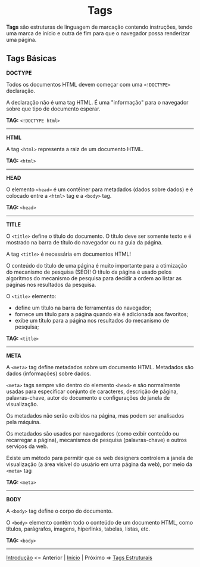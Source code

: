 <h1 align = "center"> Tags </h1>

**Tags** são estruturas de linguagem de marcação contendo instruções, tendo uma marca de início e outra de fim para que o navegador possa renderizar uma página. 


## Tags Básicas 

**DOCTYPE**  

Todos os documentos HTML devem começar com uma `<!DOCTYPE>` declaração.

A declaração não é uma tag HTML. É uma "informação" para o navegador sobre que tipo de documento esperar.

**TAG:** `<!DOCTYPE html>` 

***

**HTML**  

A tag `<html>` representa a raiz de um documento HTML.

**TAG:** `<html>` 

***

**HEAD**

O elemento `<head>` é um contêiner para metadados (dados sobre dados) e é colocado entre a `<html>` tag e a `<body>` tag.

**TAG:** `<head>`

***

**TITLE**  

O `<title>` define o título do documento. O título deve ser somente texto e é mostrado na barra de título do navegador ou na guia da página.

A tag `<title>` é necessária em documentos HTML!

O conteúdo do título de uma página é muito importante para a otimização do mecanismo de pesquisa (SEO)! O título da página é usado pelos algoritmos do mecanismo de pesquisa para decidir a ordem ao listar as páginas nos resultados da pesquisa.

O `<title>` elemento:

- define um título na barra de ferramentas do navegador;
- fornece um título para a página quando ela é adicionada aos favoritos;
- exibe um título para a página nos resultados do mecanismo de pesquisa;


**TAG:** `<title>`

***  

**META**  

A `<meta>` tag define metadados sobre um documento HTML. Metadados são dados (informações) sobre dados.

`<meta>` tags sempre vão dentro do elemento `<head>` e são normalmente usadas para especificar conjunto de caracteres, descrição de página, palavras-chave, autor do documento e configurações de janela de visualização.

Os metadados não serão exibidos na página, mas podem ser analisados ​​pela máquina.

Os metadados são usados ​​por navegadores (como exibir conteúdo ou recarregar a página), mecanismos de pesquisa (palavras-chave) e outros serviços da web.

Existe um método para permitir que os web designers controlem a janela de visualização (a área visível do usuário em uma página da web), por meio da `<meta>` tag

**TAG:** `<meta>`  


***  


**BODY**  

A `<body>` tag define o corpo do documento.

O `<body>` elemento contém todo o conteúdo de um documento HTML, como títulos, parágrafos, imagens, hiperlinks, tabelas, listas, etc.

**TAG:** `<body>`  

***
[Introdução](contents/1.Introducao.md) <= Anterior | [Início](/README.MD) | Próximo => [Tags Estruturais](contents/3.Estruturais.md)